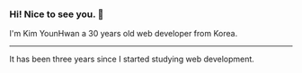 ### Hi! Nice to see you. 👋
I'm Kim YounHwan a 30 years old web developer from Korea.
<hr>

It has been three years since I started studying web development.
